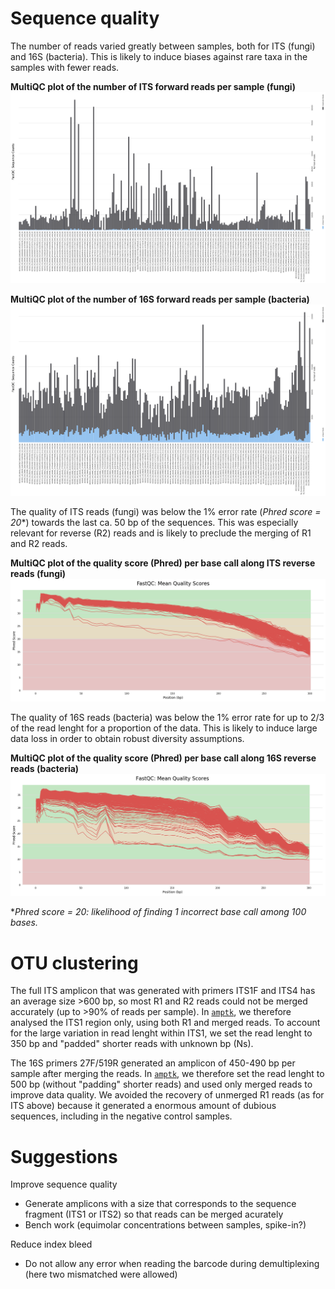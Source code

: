 # Sequence quality

The number of reads varied greatly between samples, both for ITS (fungi) and 16S (bacteria). This is likely to induce biases against rare taxa in the samples with fewer reads.

**MultiQC plot of the number of ITS forward reads per sample (fungi)**
![](output/ITS/fastqc_report/read_count_R1.png)

**MultiQC plot of the number of 16S forward reads per sample (bacteria)**
![](output/16S/fastqc_report/read_count_R1.png)

The quality of ITS reads (fungi) was below the 1% error rate (*Phred score = 20**) towards the last ca. 50 bp of the sequences. This was especially relevant for reverse (R2) reads and is likely to preclude the merging of R1 and R2 reads.


**MultiQC plot of the quality score (Phred) per base call along ITS reverse reads (fungi)**
![](output/ITS/fastqc_report/phred_score_R2.png)

The quality of 16S reads (bacteria) was below the 1% error rate for up to 2/3 of the read lenght for a proportion of the data. This is likely to induce large data loss in order to obtain robust diversity assumptions.

**MultiQC plot of the quality score (Phred) per base call along 16S reverse reads (bacteria)**
![](output/16S/fastqc_report/phred_score_R2.png)

**Phred score = 20: likelihood of finding 1 incorrect base call among 100 bases.*


# OTU clustering

The full ITS amplicon that was generated with primers ITS1F and ITS4 has an average size >600 bp, so most R1 and R2 reads could not be merged accurately (up to >90% of reads per sample). In [`amptk`](https://github.com/Royal-Botanic-Gardens-Victoria/VicMicrobiome/tree/main/bin/3a_amptk_ITS.sh), we therefore analysed the ITS1 region only, using both R1 and merged reads. To account for the large variation in read lenght within ITS1, we set the read lenght to 350 bp and "padded" shorter reads with unknown bp (Ns).


The 16S primers 27F/519R generated an amplicon of 450-490 bp per sample after merging the reads. In [`amptk`](https://github.com/Royal-Botanic-Gardens-Victoria/VicMicrobiome/tree/main/bin/3b_amptk_16S.sh), we therefore set the read lenght to 500 bp (without "padding" shorter reads) and used only merged reads to improve data quality. We avoided the recovery of unmerged R1 reads (as for ITS above) because it generated a enormous amount of dubious sequences, including in the negative control samples.





# Suggestions 

Improve sequence quality
- Generate amplicons with a size that corresponds to the sequence fragment (ITS1 or ITS2) so that reads can be merged acurately
- Bench work (equimolar concentrations between samples, spike-in?)

Reduce index bleed
- Do not allow any error when reading the barcode during demultiplexing (here two mismatched were allowed)